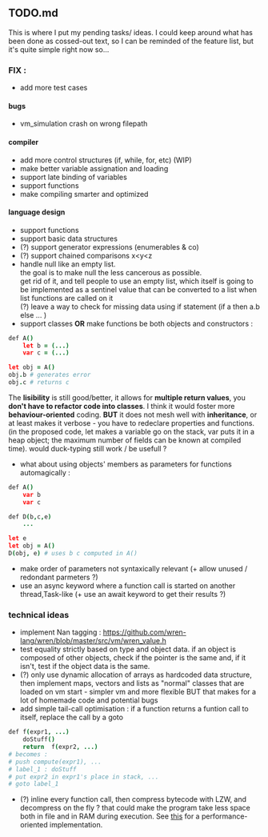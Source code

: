 ## TODO.md
This is where I put my pending tasks/ ideas. I could keep around what has been done as cossed-out text, so I can be reminded of the feature list, but it's quite simple right now so...

### FIX :
- add more test cases

#### bugs
- vm_simulation crash on wrong filepath

#### compiler
- add more control structures (if, while, for, etc) (WIP)
- make better variable assignation and loading
- support late binding of variables 
- support functions
- make compiling smarter and optimized

#### language design
- support functions
- support basic data structures
- (?) support generator expressions (enumerables & co) 
- (?) support chained comparisons x<y<z
- handle null like an empty list.  
the goal is to make null the less cancerous as possible.  
get rid of it, and tell people to use an empty list, which itself is going to be implemented as a sentinel value that can be converted to a list when list functions are called on it  
(?) leave a way to check for missing data using if statement (if a then a.b else ... )
- support classes
**OR** make functions be both objects and constructors :
``` CoffeeScript
def A() 
	let b = (...)
	var c = (...)

let obj = A()
obj.b # generates error
obj.c # returns c  	
```
The **lisibility** is still good/better, it allows for **multiple return values**,
you **don't have to refactor code into classes**. I think it would foster more **behaviour-oriented** coding.
**BUT** it does not mesh well with **inheritance**, or at least makes it verbose - you have to redeclare properties and functions.
(in the proposed code, let makes a variable go on the stack, var puts it in a heap object; the maximum number of fields can be known at compiled time).
would duck-typing still work / be usefull ?
- what about using objects' members as parameters for functions automagically :
``` CoffeeScript
def A() 
	var b
	var c

def D(b,c,e)
	...

let e
let obj = A()
D(obj, e) # uses b c computed in A()
```
- make order of parameters not syntaxically relevant (+ allow unused / redondant parmeters ?)
- use an async keyword where a function call is started on another thread,Task-like (+ use an await keyword to get their results ?)

### technical ideas
- implement Nan tagging : https://github.com/wren-lang/wren/blob/master/src/vm/wren_value.h
- test equality strictly based on type and object data. if an object is composed of other objects, check if the pointer is the same and, if it isn't, test if the object data is the same.
- (?) only use dynamic allocation of arrays as hardcoded data structure, then implement maps, vectors and lists as "normal" classes that are loaded  on vm start - simpler vm and more flexible BUT that makes for a lot of homemade code and potential bugs
- add simple tail-call optimisation : if a function returns a funtion call to itself, replace the call by a goto
``` CoffeeScript
def f(expr1, ...)
	doStuff()
	return  f(expr2, ...)
# becomes :
# push compute(expr1), ...  
# label_1 : doStuff  
# put expr2 in expr1's place in stack, ...  
# goto label_1
```
- (?) inline every function call, then compress bytecode with LZW, and decompress on the fly ? that could make the program take less space both in file and in RAM during execution. See [this](http://www.cplusplus.com/articles/iL18T05o) for a performance-oriented implementation.